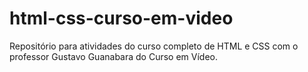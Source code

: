 # html-css-curso-em-video
Repositório para atividades do curso completo de HTML e CSS com o professor Gustavo Guanabara do Curso em Vídeo.
